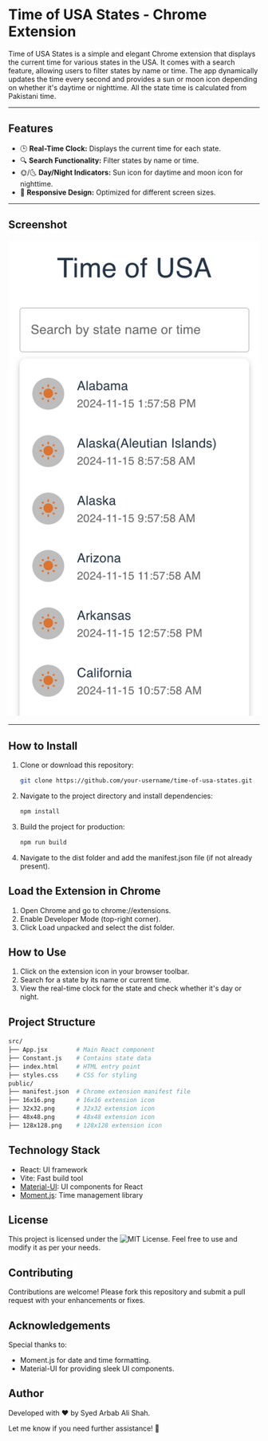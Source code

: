 # Time of USA States - Chrome Extension

Time of USA States is a simple and elegant Chrome extension that displays the current time for various states in the USA. It comes with a search feature, allowing users to filter states by name or time. The app dynamically updates the time every second and provides a sun or moon icon depending on whether it's daytime or nighttime.
All the state time is calculated from Pakistani time.

---

## Features
- 🕒 **Real-Time Clock:** Displays the current time for each state.
- 🔍 **Search Functionality:** Filter states by name or time.
- 🌞/🌜 **Day/Night Indicators:** Sun icon for daytime and moon icon for nighttime.
- 📱 **Responsive Design:** Optimized for different screen sizes.

---

## Screenshot

![Time of USA States Screenshot](./src/assets/Screenshot.png)

---

## How to Install
1. Clone or download this repository:
   ```bash
   git clone https://github.com/your-username/time-of-usa-states.git
   ```
2. Navigate to the project directory and install dependencies:
   ```bash
   npm install
   ```
3. Build the project for production:
   ```bash
   npm run build
   ```
4. Navigate to the dist folder and add the manifest.json file (if not already present).

## Load the Extension in Chrome
1. Open Chrome and go to chrome://extensions.
2. Enable Developer Mode (top-right corner).
3. Click Load unpacked and select the dist folder.

## How to Use
1. Click on the extension icon in your browser toolbar.
2. Search for a state by its name or current time.
3. View the real-time clock for the state and check whether it's day or night.

## Project Structure
```bash
src/
├── App.jsx        # Main React component
├── Constant.js    # Contains state data
├── index.html     # HTML entry point
├── styles.css     # CSS for styling
public/
├── manifest.json  # Chrome extension manifest file
├── 16x16.png      # 16x16 extension icon
├── 32x32.png      # 32x32 extension icon
├── 48x48.png      # 48x48 extension icon
├── 128x128.png    # 128x128 extension icon
```
## Technology Stack
- React: UI framework
- Vite: Fast build tool
- [Material-UI](https://mui.com/): UI components for React
- [Moment.js](https://momentjs.com/): Time management library

## License
This project is licensed under the ![MIT License](./LICENSE). Feel free to use and modify it as per your needs.

## Contributing
Contributions are welcome! Please fork this repository and submit a pull request with your enhancements or fixes.

## Acknowledgements
Special thanks to:

- Moment.js for date and time formatting.
- Material-UI for providing sleek UI components.

## Author
Developed with ❤️ by Syed Arbab Ali Shah.


Let me know if you need further assistance! 🚀



